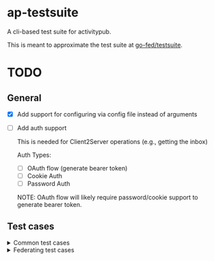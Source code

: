 # ap-testsuite

A cli-based test suite for activitypub.

This is meant to approximate the test suite at [go-fed/testsuite](https://github.com/go-fed/testsuite).

# TODO

## General

- [x] Add support for configuring via config file instead of arguments
- [ ] Add auth support

  This is needed for Client2Server operations (e.g., getting the inbox)

  Auth Types:
  - [ ] OAuth flow (generate bearer token)
  - [ ] Cookie Auth
  - [ ] Password Auth

  NOTE: OAuth flow will likely require password/cookie support to generate
  bearer token.

## Test cases

<details><summary>Common test cases</summary>
<p>

- [x] Get Actor
  
  Requires:
  - Actor ID

  Logic:
  - Get actor based on id
  - Use 'outbox' field of actor to get actor outbox
  - Validate outbox object type. Must be one of:
    - `OrderedCollection`
    - `OrderedCollectionPage`
  - If outbox is an `OrderedCollectionPage`, get first page and validate
    that it is an `OrderedCollection`

- [x] Get Object

  Validate that server supports both AS2 media types

  Requires:
  - Object ID

  Logic:
  - Get object with `ld+json` media type:

    `Accept: application/ld+json; profile="https://www.w3.org/ns/activitystreams"`

  - Get object with `activity+json` media type:

    `Accept: application/activity+json`

- [x] Deleted Object

  Requires:
  - ID of deleted Object
  - Are Tombstones enabled

  Logic:
  - Try to fetch object that has been deleted
  - Check error code.
    - `Tombstones?` => `410 Gone`
    - `No Tombstones.` => `404 Not Found`

  TODO:
  - [ ] Need to find deleted object to validate that this works

- [x] Invalid Object

  Requires:
  - ID of invalid Object

  Logic:
  - Try to fetch invalid object
  - Check that error code is `404 Not Found`

- [x] Private Object

  Requires:
  - ID of private Object
  - Does server use `403 Forbidden`

  Logic:
  - Try to fetch private object
  - Check error code.
    - `Use 403` => `403 Forbidden`
    - `Otherwise` => `404 Not Found`

  TODO:
  - [ ] Need to find private object to validate that this works

</p>
</details>

<details><summary>Federating test cases</summary>
<p>

  - [ ] Delivers all activities posted in the outbox
  - [ ] GET Actor outbox
  - [ ] Outbox contains delivered Activities
  - [ ] Uses `to` to determine delivery recipients
  - [ ] Uses `cc` to determine delivery recipients
  - [ ] Uses `bto` to determine delivery recipients
  - [ ] Uses `bcc` to determine delivery recipients
  - [ ] Provides and `id` in non-transient activities sent to other servers
  - [ ] Dereferences delivery targets with user's credentials
  - [ ] Delivers to Actors in Collections/OrderedCollections
  - [ ] Delivers to nested Actors in Collections/OrderedCollections
  - [ ] Delivers Create with Object
  - [ ] Delivers Update with Object
  - [ ] Delivers Delete with Object
  - [ ] Delivers Follow with Object
  - [ ] Delivers Add with Object and Target
  - [ ] Delivers Remove with Object and Target
  - [ ] Delivers Like with Object
  - [ ] Delivers Block with Object
  - [ ] Delivers Undo with Object
  - [ ] Does not double-deliver the same activity
  - [ ] Does not self-address an activity
  - [ ] Should not deliver blocks
  - [ ] Delivers create activity for artical to federated peer
  - [ ] Dedupes Actor inbox
  - [ ] Send a follow request for acceptance
  - [ ] Accept a follow request
  - [ ] Send a follow request for rejection
  - [ ] Reject a follow request
  - [ ] GET Followers collection
  - [ ] Receives Accept-Follow activity from federated peer
  - [ ] Receives Reject-Follow activity from federated peer
  - [ ] GET Following collection
  - [ ] Following collection has Accepted-Follow Actor
  - [ ] Following Collection does not have Rejected-Follow Actor
  - [ ] Send Activity with followers also addressed
  - [ ] Handles a reply requiring inbox forwarding
  - [ ] Applied inbox forwarding
  - [ ] Does not process update activity from unauthorized actor
  - [ ] Confirm whether unauthorized update applied

</p>
</details>
